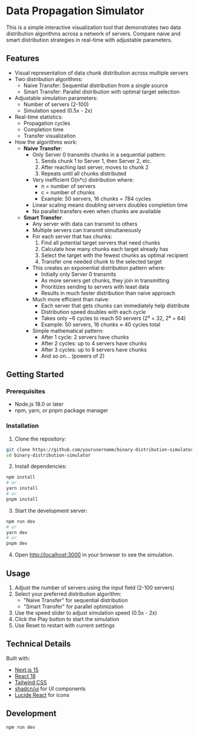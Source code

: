 # Data Propagation Simulator

This is a simple interactive visualization tool that demonstrates two data distribution algorithms across a network of servers. Compare naive and smart distribution strategies in real-time with adjustable parameters.

## Features

- Visual representation of data chunk distribution across multiple servers
- Two distribution algorithms:
  - Naive Transfer: Sequential distribution from a single source
  - Smart Transfer: Parallel distribution with optimal target selection
- Adjustable simulation parameters:
  - Number of servers (2-100)
  - Simulation speed (0.5x - 2x)
- Real-time statistics:
  - Propagation cycles
  - Completion time
  - Transfer visualization
- How the algorithms work:
  - **Naive Transfer**:
    - Only Server 0 transmits chunks in a sequential pattern:
      1. Sends chunk 1 to Server 1, then Server 2, etc.
      2. After reaching last server, moves to chunk 2
      3. Repeats until all chunks distributed
    - Very inefficient O(n*c) distribution where:
      - n = number of servers
      - c = number of chunks
      - Example: 50 servers, 16 chunks = 784 cycles
    - Linear scaling means doubling servers doubles completion time
    - No parallel transfers even when chunks are available
  - **Smart Transfer**:
    - Any server with data can transmit to others
    - Multiple servers can transmit simultaneously
    - For each server that has chunks:
      1. Find all potential target servers that need chunks
      2. Calculate how many chunks each target already has
      3. Select the target with the fewest chunks as optimal recipient
      4. Transfer one needed chunk to the selected target
    - This creates an exponential distribution pattern where:
      - Initially only Server 0 transmits
      - As more servers get chunks, they join in transmitting
      - Prioritizes sending to servers with least data
      - Results in much faster distribution than naive approach
    - Much more efficient than naive:
      - Each server that gets chunks can immediately help distribute
      - Distribution speed doubles with each cycle
      - Takes only ~6 cycles to reach 50 servers (2⁵ = 32, 2⁶ = 64)
      - Example: 50 servers, 16 chunks ≈ 40 cycles total
    - Simple mathematical pattern:
      - After 1 cycle: 2 servers have chunks
      - After 2 cycles: up to 4 servers have chunks
      - After 3 cycles: up to 8 servers have chunks
      - And so on... (powers of 2)


## Getting Started

### Prerequisites

- Node.js 18.0 or later
- npm, yarn, or pnpm package manager

### Installation

1. Clone the repository:
```bash
git clone https://github.com/yourusername/binary-distribution-simulator.git
cd binary-distribution-simulator
```

2. Install dependencies:
```bash
npm install
# or
yarn install
# or
pnpm install
```

3. Start the development server:
```bash
npm run dev
# or
yarn dev
# or
pnpm dev
```

4. Open [http://localhost:3000](http://localhost:3000) in your browser to see the simulation.

## Usage

1. Adjust the number of servers using the input field (2-100 servers)
2. Select your preferred distribution algorithm:
   - "Naive Transfer" for sequential distribution
   - "Smart Transfer" for parallel optimization
3. Use the speed slider to adjust simulation speed (0.5x - 2x)
4. Click the Play button to start the simulation
5. Use Reset to restart with current settings

## Technical Details

Built with:
- [Next.js 15](https://nextjs.org/)
- [React 18](https://reactjs.org/)
- [Tailwind CSS](https://tailwindcss.com/)
- [shadcn/ui](https://ui.shadcn.com/) for UI components
- [Lucide React](https://lucide.dev/) for icons

## Development

```bash
npm run dev
```
